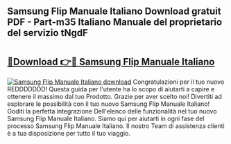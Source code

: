 ## Samsung Flip Manuale Italiano Download gratuit PDF - Part-m35 Italiano Manuale del proprietario del servizio tNgdF

# <h2><a href="http://dfduvt.blite.top/?on=Samsung+Flip+Manuale+Italiano">🔗Download 👉🔴 Samsung Flip Manuale Italiano</a></h2>

[![Samsung Flip Manuale Italiano download](https://i.imgur.com/lujVjoI.png)](http://dfduvt.blite.top/?on=Samsung+Flip+Manuale+Italiano)
Congratulazioni per il tuo nuovo REDDDDDDD! Questa guida per l'utente ha lo scopo di aiutarti a capire e ottenere il massimo dal tuo Prodotto. Grazie per aver scelto noi! Divertiti ad esplorare le possibilità con il tuo nuovo Samsung Flip Manuale Italiano! Goditi la perfetta integrazione Dell'elenco delle funzionalità nel tuo nuovo Samsung Flip Manuale Italiano. Siamo qui per aiutarti in ogni fase del processo Samsung Flip Manuale Italiano. Il nostro Team di assistenza clienti è a tua disposizione per tutto il tuo viaggio.
